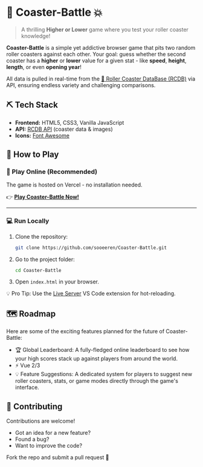 # 🎢 Coaster-Battle 💥

> A thrilling **Higher or Lower** game where you test your roller coaster knowledge!

**Coaster-Battle** is a simple yet addictive browser game that pits two random roller coasters against each other.
Your goal: guess whether the second coaster has a **higher** or **lower** value for a given stat - like **speed**, **height**, **length**, or even **opening year**!

All data is pulled in real-time from the [🎡 Roller Coaster DataBase (RCDB)](https://rcdb.com/) via API, ensuring endless variety and challenging comparisons.

## ⛏️ Tech Stack

* **Frontend:** HTML5, CSS3, Vanilla JavaScript
* **API:** [RCDB API](https://rcdb-api.vercel.app/) (coaster data & images)
* **Icons:** [Font Awesome](https://fontawesome.com/)

## 🚀 How to Play

### 🔗 Play Online (Recommended)

The game is hosted on Vercel - no installation needed.

👉 [**Play Coaster-Battle Now!**](https://coaster-battle.vercel.app/)

---

### 💻 Run Locally

1. Clone the repository:

   ```bash
   git clone https://github.com/sooeeren/Coaster-Battle.git
   ```
2. Go to the project folder:

   ```bash
   cd Coaster-Battle
   ```
3. Open `index.html` in your browser.

💡 Pro Tip: Use the [Live Server](https://marketplace.visualstudio.com/items?itemName=ritwickdey.LiveServer) VS Code extension for hot-reloading.

## 🗺️ Roadmap

Here are some of the exciting features planned for the future of Coaster-Battle:

* 🏆 Global Leaderboard: A fully-fledged online leaderboard to see how your high scores stack up against players from around the world.
* ⚡ Vue 2/3
* 💡 Feature Suggestions: A dedicated system for players to suggest new roller coasters, stats, or game modes directly through the game's interface.

## 🤝 Contributing

Contributions are welcome!

* Got an idea for a new feature?
* Found a bug?
* Want to improve the code?

Fork the repo and submit a pull request 🚀

